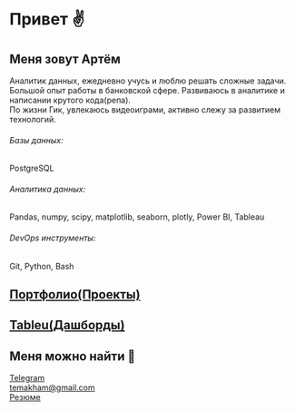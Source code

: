 # Привет ✌️

## Меня зовут Артём 

Аналитик данных, ежедневно учусь и люблю решать сложные задачи.\
Большой опыт работы в банковской сфере. Развиваюсь в аналитике и написании крутого кода(репа).\
По жизни Гик, увлекаюсь видеоиграми, активно слежу за развитием технологий. 

###### Базы данных: 
PostgreSQL

###### Аналитика данных:
Pandas, numpy, scipy, matplotlib, seaborn, plotly, Power BI, Tableau

###### DevOps инструменты:
Git, Python, Bash

## [Портфолио(Проекты)](https://github.com/TemaKham/PORTFOLIO) 
## [Tableu(Дашборды)](https://public.tableau.com/app/profile/tema7449) 

## Меня можно найти 🤙

[Telegram](https://t.me/temakham) \
temakham@gmail.com \
[Резюме](https://docs.google.com/document/d/1TaMYoZnMDAhKfHvJLq4HDroSua-2ITlsW7SCPJGYakM/edit?usp=sharing)
